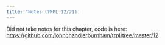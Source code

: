 ```yaml
---
title: "Notes (TRPL 12/21):
---
```


Did not take notes for this chapter, code is here:
https://github.com/johnchandlerburnham/trpl/tree/master/12
